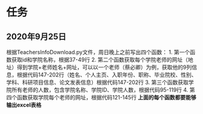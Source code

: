 # 任务
## 2020年9月25日
根据TeachersInfoDownload.py文件，周日晚上之前写出四个函数：
1. 第一个函数获取id和学院名称，根据37-49行
2. 第二个函数获取每个学院老师的网址（地址）得到学院+老师姓名+网址，可以以一个老师（蔡必卿）为例，获取他的9列信息，根据代码147-202行（姓名、个人主页、入职年份、职称、毕业院校、性别、学科、科研项目信息、论文发表信息）根据代码147-202行
3. 第三个函数获取学院所有老师的人数，包含学院名称、学院ID、学院人数，根据代码95-119行
4. 第四个函数获取学院每个老师的网址，根据代码121-145行
**上面的每个函数都要能够输出excel表格**
